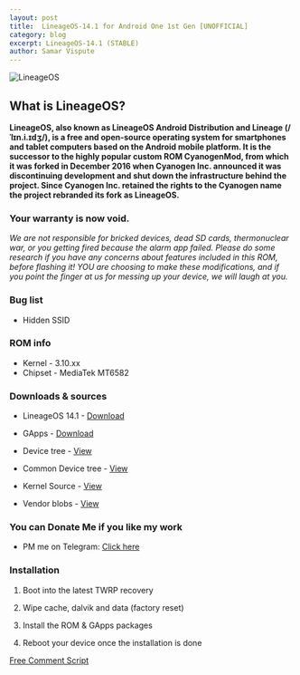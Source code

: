 ```yaml
---
layout: post
title:  LineageOS-14.1 for Android One 1st Gen [UNOFFICIAL]
category: blog
excerpt: LineageOS-14.1 (STABLE)
author: Samar Vispute
---
```


![LineageOS](http://samarv-121.github.io/images/lineageos.png)

## What is LineageOS?
**LineageOS, also known as LineageOS Android Distribution and Lineage (/ˈlɪn.i.ɪdʒ/), is a free and open-source operating system for smartphones and tablet computers
based on the Android mobile platform. It is the successor to the highly popular custom ROM CyanogenMod, from which it was forked in December 2016 when Cyanogen Inc.
announced it was discontinuing development and shut down the infrastructure behind the project. Since Cyanogen Inc. retained the rights to the Cyanogen name the project rebranded its fork as LineageOS.**

### Your warranty is now void.
_We are not responsible for bricked devices, dead SD cards, thermonuclear war, or you getting fired because the alarm app failed.
Please do some research if you have any concerns about features included in this ROM, before flashing it!
YOU are choosing to make these modifications, and if you point the finger at us for messing up your device, we will laugh at you._

### Bug list
* Hidden SSID

### ROM info
* Kernel - 3.10.xx
* Chipset - MediaTek MT6582

### Downloads & sources
* LineageOS 14.1 - [Download](https://androidfilehost.com/?fid=673956719939817564)
* GApps - [Download](http://opengapps.org/?download=true&arch=arm&api=7.1&variant=nano)

* Device tree - [View](https://github.com/SamarV-121/android_device_google_sprout4)
* Common Device tree - [View](https://github.com/SamarV-121/android_device_google_sprout-common)
* Kernel Source - [View](https://github.com/SamarV-121/android_kernel_mediatek_sprout)
* Vendor blobs - [View](https://github.com/SamarV-121/proprietary_vendor_google)

### You can Donate Me if you like my work
* PM me on Telegram: [Click here](https://web.telegram.org/#/im?p=@SamarV121)

### Installation
1) Boot into the latest TWRP recovery

2) Wipe cache, dalvik and data (factory reset)

3) Install the ROM & GApps packages

4) Reboot your device once the installation is done

<!-- Begin Comments JavaScript Code --><script type="text/javascript" async>function ajaxpath_5b503d67c3523(url){return window.location.href == '' ? url : url.replace('&s=','&s=' + escape(window.location.href));}(function(){document.write('<div id="fcs_div_5b503d67c3523"><a title="free comment script" href="http://www.freecommentscript.com">&nbsp;&nbsp;<b>Free HTML User Comments</b>...</a></div>');fcs_5b503d67c3523=document.createElement('script');fcs_5b503d67c3523.type="text/javascript";fcs_5b503d67c3523.src=ajaxpath_5b503d67c3523((document.location.protocol=="https:"?"https:":"http:")+"//www.freecommentscript.com/GetComments2.php?p=5b503d67c3523&s=#!5b503d67c3523");setTimeout("document.getElementById('fcs_div_5b503d67c3523').appendChild(fcs_5b503d67c3523)",1);})();</script><noscript><div><a href="http://www.freecommentscript.com" title="free html user comment box">Free Comment Script</a></div></noscript><!-- End Comments JavaScript Code -->
